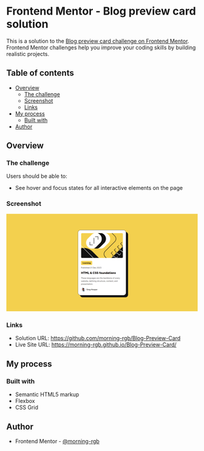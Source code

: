 # Frontend Mentor - Blog preview card solution

This is a solution to the [Blog preview card challenge on Frontend Mentor](https://www.frontendmentor.io/challenges/blog-preview-card-ckPaj01IcS). Frontend Mentor challenges help you improve your coding skills by building realistic projects. 

## Table of contents

- [Overview](#overview)
  - [The challenge](#the-challenge)
  - [Screenshot](#screenshot)
  - [Links](#links)
- [My process](#my-process)
  - [Built with](#built-with)
- [Author](#author)

## Overview

### The challenge

Users should be able to:

- See hover and focus states for all interactive elements on the page

### Screenshot

![](./screenshot.png)

### Links

- Solution URL: https://github.com/morning-rgb/Blog-Preview-Card
- Live Site URL: https://morning-rgb.github.io/Blog-Preview-Card/
## My process

### Built with

- Semantic HTML5 markup
- Flexbox
- CSS Grid

## Author

- Frontend Mentor - [@morning-rgb](https://www.frontendmentor.io/profile/morning-rgb)
